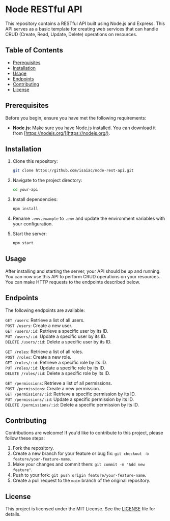 # Node RESTful API

This repository contains a RESTful API built using Node.js and Express. This API serves as a basic template for creating web services that can handle CRUD (Create, Read, Update, Delete) operations on resources.

## Table of Contents

- [Prerequisites](#prerequisites)
- [Installation](#installation)
- [Usage](#usage)
- [Endpoints](#endpoints)
- [Contributing](#contributing)
- [License](#license)

## Prerequisites

Before you begin, ensure you have met the following requirements:

- **Node.js**: Make sure you have Node.js installed. You can download it from [https://nodejs.org/](https://nodejs.org/).

## Installation

1. Clone this repository:

   ```bash
   git clone https://github.com/isaiac/node-rest-api.git

   ```

2. Navigate to the project directory:

   ```bash
   cd your-api

   ```

3. Install dependencies:

   ```bash
   npm install

   ```

4. Rename `.env.example` to `.env` and update the environment variables with your configuration.

5. Start the server:

   ```bash
   npm start
   ```

## Usage

After installing and starting the server, your API should be up and running. You can now use this API to perform CRUD operations on your resources. You can make HTTP requests to the endpoints described below.

## Endpoints

The following endpoints are available:

`GET /users`: Retrieve a list of all users.\
`POST /users`: Create a new user.\
`GET /users/:id`: Retrieve a specific user by its ID.\
`PUT /users/:id`: Update a specific user by its ID.\
`DELETE /users/:id`: Delete a specific user by its ID.

`GET /roles`: Retrieve a list of all roles.\
`POST /roles`: Create a new role.\
`GET /roles/:id`: Retrieve a specific role by its ID.\
`PUT /roles/:id`: Update a specific role by its ID.\
`DELETE /roles/:id`: Delete a specific role by its ID.

`GET /permissions`: Retrieve a list of all permissions.\
`POST /permissions`: Create a new permission.\
`GET /permissions/:id`: Retrieve a specific permission by its ID.\
`PUT /permissions/:id`: Update a specific permission by its ID.\
`DELETE /permissions/:id`: Delete a specific permission by its ID.

## Contributing

Contributions are welcome! If you'd like to contribute to this project, please follow these steps:

1. Fork the repository.
2. Create a new branch for your feature or bug fix: `git checkout -b feature/your-feature-name`.
3. Make your changes and commit them: `git commit -m "Add new feature"`.
4. Push to your fork: `git push origin feature/your-feature-name`.
5. Create a pull request to the `main` branch of the original repository.

## License

This project is licensed under the MIT License. See the [LICENSE](https://github.com/isaiac/node-rest-api/blob/main/LICENSE/) file for details.
